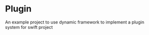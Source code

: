 # Plugin

An example project to use dynamic framework to implement a plugin system for swift project
